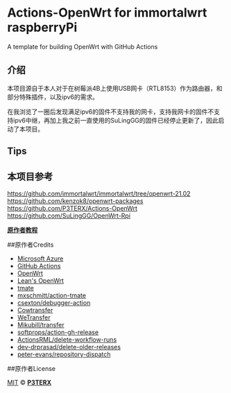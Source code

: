# Actions-OpenWrt for immortalwrt raspberryPi
A template for building OpenWrt with GitHub Actions

## 介绍
  本项目源自于本人对于在树莓派4B上使用USB网卡（RTL8153）作为路由器，和部分特殊插件，以及ipv6的需求。
  
  在我浏览了一圈后发现满足ipv6的固件不支持我的网卡，支持我网卡的固件不支持ipv6中继，再加上我之前一直使用的SuLingGG的固件已经停止更新了，因此启动了本项目。

## Tips

## 本项目参考

https://github.com/immortalwrt/immortalwrt/tree/openwrt-21.02
https://github.com/kenzok8/openwrt-packages
https://github.com/P3TERX/Actions-OpenWrt
https://github.com/SuLingGG/OpenWrt-Rpi


**[原作者教程](https://p3terx.com/archives/build-openwrt-with-github-actions.html)**

##原作者Credits

- [Microsoft Azure](https://azure.microsoft.com)
- [GitHub Actions](https://github.com/features/actions)
- [OpenWrt](https://github.com/openwrt/openwrt)
- [Lean's OpenWrt](https://github.com/coolsnowwolf/lede)
- [tmate](https://github.com/tmate-io/tmate)
- [mxschmitt/action-tmate](https://github.com/mxschmitt/action-tmate)
- [csexton/debugger-action](https://github.com/csexton/debugger-action)
- [Cowtransfer](https://cowtransfer.com)
- [WeTransfer](https://wetransfer.com/)
- [Mikubill/transfer](https://github.com/Mikubill/transfer)
- [softprops/action-gh-release](https://github.com/softprops/action-gh-release)
- [ActionsRML/delete-workflow-runs](https://github.com/ActionsRML/delete-workflow-runs)
- [dev-drprasad/delete-older-releases](https://github.com/dev-drprasad/delete-older-releases)
- [peter-evans/repository-dispatch](https://github.com/peter-evans/repository-dispatch)

##原作者License

[MIT](https://github.com/P3TERX/Actions-OpenWrt/blob/main/LICENSE) © [**P3TERX**](https://p3terx.com)
